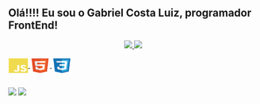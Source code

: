 ## Olá!!!! Eu sou o Gabriel Costa Luiz, programador FrontEnd!
<div align="center">
  <a href="https://github.com/GabrielCostaLuiz">
  <img height="180em" src="https://github-readme-stats.vercel.app/api?username=GabrielCostaLuiz&show_icons=true&theme=dracula&include_all_commits=true&count_private=true"/>
  <img height="180em" src="https://github-readme-stats.vercel.app/api/top-langs/?username=GabrielCostaLuiz&layout=compact&langs_count=7&theme=dracula"/>
</div>
  
<div style="display: inline_block"><br>
  <img align="center" alt="Rafa-Js" height="30" width="40" src="https://raw.githubusercontent.com/devicons/devicon/master/icons/javascript/javascript-plain.svg">
  <img align="center" alt="Rafa-HTML" height="30" width="40" src="https://raw.githubusercontent.com/devicons/devicon/master/icons/html5/html5-original.svg">
  <img align="center" alt="Rafa-CSS" height="30" width="40" src="https://raw.githubusercontent.com/devicons/devicon/master/icons/css3/css3-original.svg">
</div> 
  
  ##
  
<div> 
  <a href = "mailto:gabrielbragacostaluiz@gmail.com"><img src="https://img.shields.io/badge/-Gmail-%23333?style=for-the-badge&logo=gmail&logoColor=white" target="_blank"></a>
  <a href="https://www.linkedin.com/in/gabriel-costa-77a31a190/" target="_blank"><img src="https://img.shields.io/badge/-LinkedIn-%230077B5?style=for-the-badge&logo=linkedin&logoColor=white" target="_blank"></a> 
 
<!--   ![Snake animation](https://github.com/GabrielCostaLuiz/GabrielCostaLuiz/blob/output/github-contribution-grid-snake.svg) -->
 
</div>
  
  
